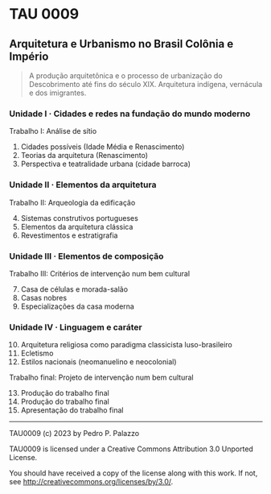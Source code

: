# TAU 0009

## Arquitetura e Urbanismo no Brasil Colônia e Império

> A produção arquitetônica e o processo de urbanização do Descobrimento
> até fins do século XIX. Arquitetura indígena, vernácula e dos
> imigrantes.

### Unidade I · Cidades e redes na fundação do mundo moderno ###

Trabalho I: Análise de sítio

1. Cidades possíveis (Idade Média e Renascimento)
2. Teorias da arquitetura (Renascimento)
3. Perspectiva e teatralidade urbana (cidade barroca)

### Unidade II · Elementos da arquitetura ###

Trabalho II: Arqueologia da edificação

4. Sistemas construtivos portugueses
5. Elementos da arquitetura clássica
6. Revestimentos e estratigrafia

### Unidade III · Elementos de composição ###

Trabalho III: Critérios de intervenção num bem cultural

7. Casa de células e morada-salão
8. Casas nobres
9. Especializações da casa moderna

### Unidade IV · Linguagem e caráter ###

10. Arquitetura religiosa como paradigma classicista luso-brasileiro
11. Ecletismo
12. Estilos nacionais (neomanuelino e neocolonial)

Trabalho final: Projeto de intervenção num bem cultural

13. Produção do trabalho final
14. Produção do trabalho final
15. Apresentação do trabalho final

------

 TAU0009 (c) 2023 by Pedro P. Palazzo
 
 TAU0009 is licensed under a
 Creative Commons Attribution 3.0 Unported License.
 
 You should have received a copy of the license along with this
 work.  If not, see <http://creativecommons.org/licenses/by/3.0/>.
